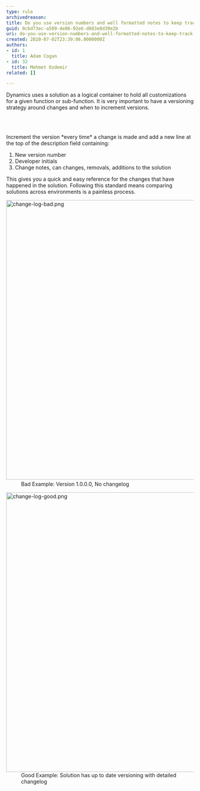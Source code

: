 ```yaml
---
type: rule
archivedreason: 
title: Do you use version numbers and well formatted notes to keep track of solution changes?
guid: 0cbd73ec-a509-4e06-92e6-d683e8d39e2b
uri: do-you-use-version-numbers-and-well-formatted-notes-to-keep-track-of-solution-changes
created: 2020-07-02T23:39:06.0000000Z
authors:
- id: 1
  title: Adam Cogan
- id: 32
  title: Mehmet Ozdemir
related: []

---
```



<p class="ssw15-rteElement-P">Dynamics uses a solution as a logical container to hold all customizations for a given function or sub-function. It is very important to have a versioning strategy around changes and when to increment versions.​<br></p>
<br><excerpt class='endintro'></excerpt><br>
<p class="ssw15-rteElement-P">Increment the version *every time* a change is made and add a new line at the top&#160;of the description field containing&#58;​​<br></p><ol><li>New version number&#160;</li><li>Developer initials&#160;</li><li>​Change notes, can changes, removals, additions to the solution&#160;</li></ol><p class="ssw15-rteElement-P">This gives you a quick and easy reference for the changes that have happened in the solution. Following this standard means comparing solutions across environments is a painless process.</p><p></p><dl class="badImage"><dt>​<img src="/PublishingImages/change-log-bad.png" alt="change-log-bad.png" style="width&#58;750px;" /></dt><dd>Bad Example&#58; Version 1.0.0.0, No change​log</dd></dl><dl class="goodImage"><dt><img src="/PublishingImages/change-log-good.png" alt="change-log-good.png" style="width&#58;750px;" /></dt><dd>Good Example&#58; Solution has up to date versioning with detailed changelog<br></dd></dl>


